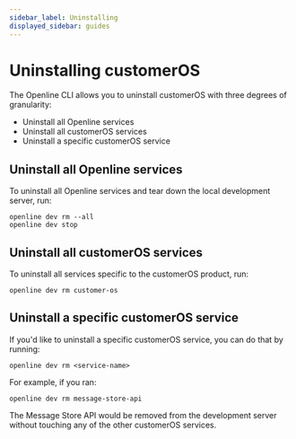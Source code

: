 ```yaml
---
sidebar_label: Uninstalling
displayed_sidebar: guides
---
```


# Uninstalling customerOS

The Openline CLI allows you to uninstall customerOS with three degrees of granularity:

- Uninstall all Openline services
- Uninstall all customerOS services
- Uninstall a specific customerOS service

## Uninstall all Openline services

To uninstall all Openline services and tear down the local development server, run:

```shell
openline dev rm --all
openline dev stop
```

## Uninstall all customerOS services

To uninstall all services specific to the customerOS product, run:

```shell
openline dev rm customer-os
```

## Uninstall a specific customerOS service

If you'd like to uninstall a specific customerOS service, you can do that by running:

```shell
openline dev rm <service-name>
```

For example, if you ran:

```shell
openline dev rm message-store-api
```

The Message Store API would be removed from the development server without touching any of the other customerOS services.
